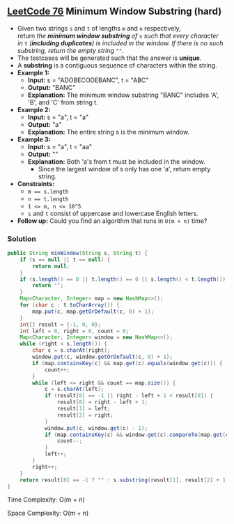 ## [LeetCode 76](https://leetcode.com/problems/minimum-window-substring/) Minimum Window Substring (hard)

- Given two strings `s` and `t` of lengths `m` and `n` respectively, return _the **minimum window substring** of_ `s` _such that every character in_ `t` _(**including duplicates**) is included in the window. If there is no such substring, return the empty string_ `""`_._
- The testcases will be generated such that the answer is **unique**.
- A **substring** is a contiguous sequence of characters within the string.
- **Example 1:**
    - **Input:** s = "ADOBECODEBANC", t = "ABC"
    - **Output:** "BANC"
    - **Explanation:** The minimum window substring "BANC" includes 'A', 'B', and 'C' from string t.
- **Example 2:**
    - **Input:** s = "a", t = "a"
    - **Output:** "a"
    - **Explanation:** The entire string s is the minimum window.
- **Example 3:**
    - **Input:** s = "a", t = "aa"
    - **Output:** ""
    - **Explanation:** Both 'a's from t must be included in the window.
        - Since the largest window of s only has one 'a', return empty string.
- **Constraints:**
    -   `m == s.length`
    -   `n == t.length`
    -   `1 <= m, n <= 10^5`
    -   `s` and `t` consist of uppercase and lowercase English letters.
- **Follow up:** Could you find an algorithm that runs in `O(m + n)` time?

### Solution

```java
public String minWindow(String s, String t) {
    if (s == null || t == null) {
        return null;
    }
    if (s.length() == 0 || t.length() == 0 || s.length() < t.length()) {
        return "";
    }
    Map<Character, Integer> map = new HashMap<>();
    for (char c : t.toCharArray()) {
        map.put(c, map.getOrDefault(c, 0) + 1);
    }
    int[] result = {-1, 0, 0};
    int left = 0, right = 0, count = 0;
    Map<Character, Integer> window = new HashMap<>();
    while (right < s.length()) {
        char c = s.charAt(right);
        window.put(c, window.getOrDefault(c, 0) + 1);
        if (map.containsKey(c) && map.get(c).equals(window.get(c))) {
            count++;
        }
        while (left <= right && count == map.size()) {
            c = s.charAt(left);
            if (result[0] == -1 || right - left + 1 < result[0]) {
                result[0] = right - left + 1;
                result[1] = left;
                result[2] = right;
            }
            window.put(c, window.get(c) - 1);
            if (map.containsKey(c) && window.get(c).compareTo(map.get(c)) < 0) {
                count--;
            }
            left++;
        }
        right++;
    }
    return result[0] == -1 ? "" : s.substring(result[1], result[2] + 1);
}
```

Time Complexity: O(m + n)

Space Complexity: O(m + n)
